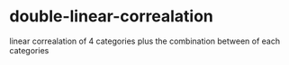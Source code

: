 # double-linear-correalation
linear correalation of 4 categories plus the combination between of each categories
